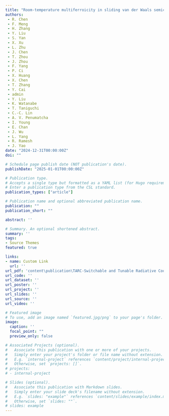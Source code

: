 ```yaml
---
title: "Room-temperature multiferroicity in sliding van der Waals semiconductors with sub-0.3V switching. Submitted"
authors:
 - R. Chen
 - F. Meng
 - H. Zhang   
 - Y. Liu
 - S. Yan
 - X. Xu
 - L. Zhu
 - J. Chen
 - T. Zhou
 - J. Zhou
 - F. Yang
 - P. Ci
 - X. Huang
 - X. Chen
 - T. Zhang
 - Y. Cai
 - admin
 - Y. Liu
 - K. Watanabe
 - T. Taniguchi
 - C.-C. Lin
 - A. V. Penumatcha
 - I. Young
 - E. Chan
 - J. Wu
 - L. Yang
 - R. Ramesh    
 - J. Yao
date: "2024-12-31T00:00:00Z"
doi: ""

# Schedule page publish date (NOT publication's date).
publishDate: "2025-01-01T00:00:00Z"

# Publication type.
# Accepts a single type but formatted as a YAML list (for Hugo requirements).
# Enter a publication type from the CSL standard.
publication_types: ["article"]

# Publication name and optional abbreviated publication name.
publication: ""
publication_short: ""

abstract: ''

# Summary. An optional shortened abstract.
summary: ''
tags:
- Source Themes
featured: true

links:
- name: Custom Link
  url: ''
url_pdf: 'content\publication\TARC-Switchable and Tunable Radiative Cooling Mechanisms, Applications, and Perspectives\zhao-et-al-2024-switchable-and-tunable-radiative-cooling-mechanisms-applications-and-perspectives.pdf'
url_code: ''
url_dataset: ''
url_poster: ''
url_project: ''
url_slides: ''
url_source: ''
url_video: ''

# Featured image
# To use, add an image named `featured.jpg/png` to your page's folder. 
image:
  caption: ''
  focal_point: ""
  preview_only: false

# Associated Projects (optional).
#   Associate this publication with one or more of your projects.
#   Simply enter your project's folder or file name without extension.
#   E.g. `internal-project` references `content/project/internal-project/index.md`.
#   Otherwise, set `projects: []`.
# projects:
# - internal-project

# Slides (optional).
#   Associate this publication with Markdown slides.
#   Simply enter your slide deck's filename without extension.
#   E.g. `slides: "example"` references `content/slides/example/index.md`.
#   Otherwise, set `slides: ""`.
# slides: example
---
```

